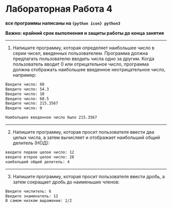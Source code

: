 # Лабораторная Работа 4
**все программы написаны на `{python icon} python3`**

**Важно: крайний срок выполнения и защиты работы до конца занятия**

---

1. Напишите программу, которая определяет наибольшее число в серии чисел, введенных пользователем. Программа должна предлагать пользователю вводить числа одно за другим. Когда пользователь вводит 0 или отрицательное число, программа должна отображать наибольшее введенное неотрицательное число, например:

```bash
Введите число: 60
Введите число: 54.3
Введите число: 10
Введите число: 60.5
Введите число: 215.3567
Введите число: 0

Наибольшее введенное число было 215.3567
```

---

2. Напишите программу, которая просит пользователя ввести два целых числа, а затем вычисляет и отображает наибольший общий делитель (НОД):

```bash
введите первое целое число: 12
введите второе целое число: 28
наибольший общий делитель: 4
```

---

3. Напишите программу, которая просит пользователя ввести дробь, а затем сокращает дробь до наименьших членов:

```bash
Введите числитель: 6
Введите знаменатель: 12
В самом низком выражении: 1/2
```
